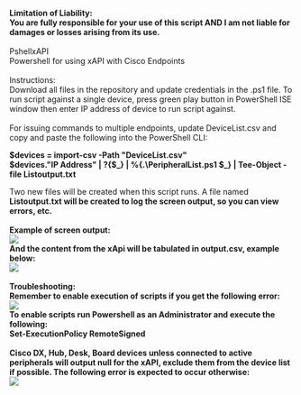 <b>Limitation of Liability: <br>
You are fully responsible for your use of this script AND I am not liable for damages or losses arising from its use.<br>
<br></b>
PshellxAPI<br>
Powershell for using xAPI with Cisco Endpoints<br>
<br>
Instructions:<br>
Download all files in the repository and update credentials in the .ps1 file. To run script against a single device, press green play button in PowerShell ISE window then enter IP address of device to run script against.<br><br>
For issuing commands to multiple endpoints, update DeviceList.csv and copy and paste the following into the PowerShell CLI:<br>
<p><b>
$devices = import-csv -Path "DeviceList.csv"<br>
$devices."IP Address" | ?{$_} | %{.\PeripheralList.ps1 $_} | Tee-Object -file Listoutput.txt<br></p>
</b>
Two new files will be created when this script runs. A file named <b>Listoutput.txt<b> will be created to log the screen output, so you can view errors, etc.<br>
<br>
Example of screen output:<br>
<img src="https://user-images.githubusercontent.com/85717393/226981456-186a8de8-d36f-469b-8500-9de1d250b67a.png">
<br>
And the content from the xApi will be tabulated in output.csv, example below:<br>
<img src="https://user-images.githubusercontent.com/85717393/226969247-7d0ce7c8-e2e5-48e4-8740-6ddf9017f1c1.png">
<br><br>
Troubleshooting:<br>
Remember to enable execution of scripts if you get the following error:<br>
<img src="https://user-images.githubusercontent.com/85717393/226980273-f3e65ce0-8253-484a-9ecc-a6e18acfc2ac.png">
<br>
To enable scripts run Powershell as an Administrator and execute the following:<br>
<b>Set-ExecutionPolicy RemoteSigned</b><br>
<br>
Cisco DX, Hub, Desk, Board devices unless connected to active peripherals will output null for the xAPI, exclude them from the device list if possible. The following error is expected to occur otherwise:<br>
<img src="https://user-images.githubusercontent.com/85717393/226979775-f3ba9274-5153-4446-afee-7bcaea53a7bd.png">
